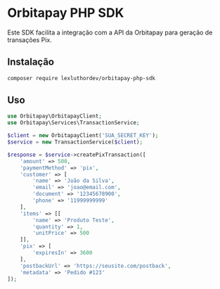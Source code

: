 # Orbitapay PHP SDK

Este SDK facilita a integração com a API da Orbitapay para geração de transações Pix.

## Instalação

```bash
composer require lexluthordev/orbitapay-php-sdk
```

## Uso

```php
use Orbitapay\OrbitapayClient;
use Orbitapay\Services\TransactionService;

$client = new OrbitapayClient('SUA_SECRET_KEY');
$service = new TransactionService($client);

$response = $service->createPixTransaction([
    'amount' => 500,
    'paymentMethod' => 'pix',
    'customer' => [
        'name' => 'João da Silva',
        'email' => 'joao@email.com',
        'document' => '12345678900',
        'phone' => '11999999999'
    ],
    'items' => [[
        'name' => 'Produto Teste',
        'quantity' => 1,
        'unitPrice' => 500
    ]],
    'pix' => [
        'expiresIn' => 3600
    ],
    'postbackUrl' => 'https://seusite.com/postback',
    'metadata' => 'Pedido #123'
]);
```



